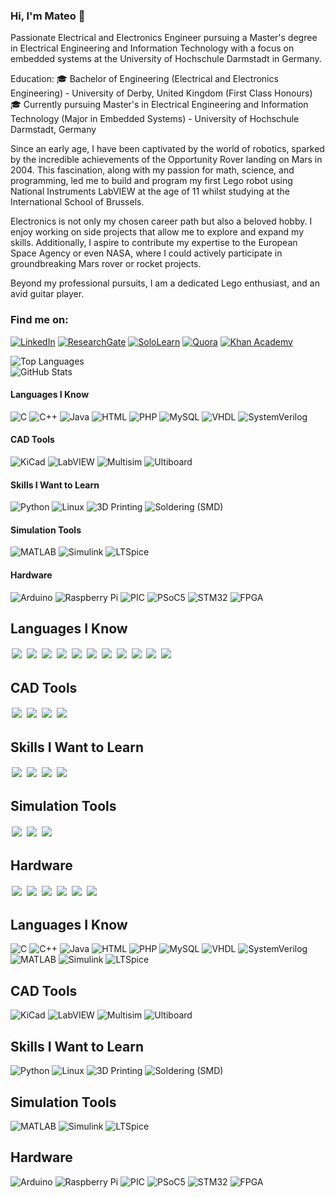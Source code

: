 ### Hi, I'm Mateo 👋

Passionate Electrical and Electronics Engineer pursuing a Master's degree in Electrical Engineering and Information Technology with a focus on embedded systems at the University of Hochschule Darmstadt in Germany.

Education:
🎓 Bachelor of Engineering (Electrical and Electronics Engineering) - University of Derby, United Kingdom (First Class Honours)
🎓 Currently pursuing Master's in Electrical Engineering and Information Technology (Major in Embedded Systems) - University of Hochschule Darmstadt, Germany

Since an early age, I have been captivated by the world of robotics, sparked by the incredible achievements of the Opportunity Rover landing on Mars in 2004. This fascination, along with my passion for math, science, and programming, led me to build and program my first Lego robot using National Instruments LabVIEW at the age of 11 whilst studying at the International School of Brussels.

Electronics is not only my chosen career path but also a beloved hobby. I enjoy working on side projects that allow me to explore and expand my skills. Additionally, I aspire to contribute my expertise to the European Space Agency or even NASA, where I could actively participate in groundbreaking Mars rover or rocket projects.

Beyond my professional pursuits, I am a dedicated Lego enthusiast, and an avid guitar player.

### Find me on:

[![LinkedIn](https://img.shields.io/badge/LinkedIn-0077B5?style=for-the-badge&logo=linkedin&logoColor=white)](https://www.linkedin.com/in/mcquerol)
[![ResearchGate](https://img.shields.io/badge/ResearchGate-00CCBB?style=for-the-badge&logo=researchgate&logoColor=white)](https://www.researchgate.net/profile/Mateo-Ceballos-Querol)
[![SoloLearn](https://img.shields.io/static/v1?label=&message=SoloLearn&color=9b59b6&style=for-the-badge&logo=sololearn&logoColor=white)](https://www.sololearn.com/en/profile/14175011)
[![Quora](https://img.shields.io/static/v1?label=&message=Quora&color=B92B27&style=for-the-badge&logo=quora&logoColor=white)](https://www.quora.com/profile/Mateo-Ceballos-Querol-1)
[![Khan Academy](https://img.shields.io/static/v1?label=&message=Khan%20Academy&color=14BF96&style=for-the-badge&logo=khanacademy&logoColor=white)](https://www.khanacademy.org/profile/mcquerol)

![Top Languages](https://github-readme-stats.vercel.app/api/top-langs/?username=mcquerol&layout=compact&theme=radical)<br>
![GitHub Stats](https://github-readme-stats.vercel.app/api?username=mcquerol&show_icons=true&theme=radical)

#### Languages I Know
![C](https://img.shields.io/badge/-C-00599C?style=for-the-badge&logo=c&logoColor=white)
![C++](https://img.shields.io/badge/-C++-00599C?style=for-the-badge&logo=c%2B%2B&logoColor=white)
![Java](https://img.shields.io/badge/-Java-007396?style=for-the-badge&logo=java&logoColor=white)
![HTML](https://img.shields.io/badge/-HTML5-E34F26?style=for-the-badge&logo=html5&logoColor=white)
![PHP](https://img.shields.io/badge/-PHP-777BB4?style=for-the-badge&logo=php&logoColor=white)
![MySQL](https://img.shields.io/badge/-MySQL-4479A1?style=for-the-badge&logo=mysql&logoColor=white)
![VHDL](https://img.shields.io/badge/-VHDL-00599C?style=for-the-badge)
![SystemVerilog](https://img.shields.io/badge/-SystemVerilog-FF6600?style=for-the-badge)

#### CAD Tools
![KiCad](https://img.shields.io/badge/-KiCad-314CB0?style=for-the-badge&logo=kicad&logoColor=white)
![LabVIEW](https://img.shields.io/badge/-LabVIEW-FFDB00?style=for-the-badge&logo=national-instruments&logoColor=black)
![Multisim](https://img.shields.io/badge/-Multisim-0052cc?style=for-the-badge&logo=multisim&logoColor=white)
![Ultiboard](https://img.shields.io/badge/-Ultiboard-0052cc?style=for-the-badge&logo=multisim&logoColor=white)

#### Skills I Want to Learn
![Python](https://img.shields.io/badge/-Python-3776AB?style=for-the-badge&logo=python&logoColor=white)
![Linux](https://img.shields.io/badge/-Linux-FCC624?style=for-the-badge&logo=linux&logoColor=black)
![3D Printing](https://img.shields.io/badge/-3D%20Printing-FF5722?style=for-the-badge&logo=3d-printing&logoColor=white)
![Soldering (SMD)](https://img.shields.io/badge/-Soldering%20(SMD)-4CAF50?style=for-the-badge)

#### Simulation Tools
![MATLAB](https://img.shields.io/badge/-MATLAB-0076A8?style=for-the-badge&logo=mathworks&logoColor=white)
![Simulink](https://img.shields.io/badge/-Simulink-0076A8?style=for-the-badge&logo=mathworks&logoColor=white)
![LTSpice](https://img.shields.io/badge/-LTSpice-0052cc?style=for-the-badge)

#### Hardware
![Arduino](https://img.shields.io/badge/-Arduino-00979D?style=for-the-badge&logo=arduino&logoColor=white)
![Raspberry Pi](https://img.shields.io/badge/-Raspberry%20Pi-A22846?style=for-the-badge&logo=raspberry-pi&logoColor=white)
![PIC](https://img.shields.io/badge/-PIC-0033A0?style=for-the-badge&logo=microchip-technology&logoColor=white)
![PSoC5](https://img.shields.io/badge/-PSoC5-00A3E0?style=for-the-badge&logo=cypress&logoColor=white)
![STM32](https://img.shields.io/badge/-STM32-03234B?style=for-the-badge&logo=STMicroelectronics&logoColor=white)
![FPGA](https://img.shields.io/badge/-FPGA-FF6600?style=for-the-badge&logo=intel&logoColor=white)




## Languages I Know

<img src="https://img.shields.io/badge/-C-00599C?style=for-the-badge&logo=c&logoColor=white" style="margin: 2px; display: inline;" />
<img src="https://img.shields.io/badge/-C++-00599C?style=for-the-badge&logo=c%2B%2B&logoColor=white" style="margin: 2px; display: inline;" />
<img src="https://img.shields.io/badge/-Java-007396?style=for-the-badge&logo=java&logoColor=white" style="margin: 2px; display: inline;" />
<img src="https://img.shields.io/badge/-HTML5-E34F26?style=for-the-badge&logo=html5&logoColor=white" style="margin: 2px; display: inline;" />
<img src="https://img.shields.io/badge/-PHP-777BB4?style=for-the-badge&logo=php&logoColor=white" style="margin: 2px; display: inline;" />
<img src="https://img.shields.io/badge/-MySQL-4479A1?style=for-the-badge&logo=mysql&logoColor=white" style="margin: 2px; display: inline;" />
<img src="https://img.shields.io/badge/-VHDL-00599C?style=for-the-badge" style="margin: 2px; display: inline;" />
<img src="https://img.shields.io/badge/-SystemVerilog-FF6600?style=for-the-badge" style="margin: 2px; display: inline;" />
<img src="https://img.shields.io/badge/-MATLAB-0076A8?style=for-the-badge&logo=mathworks&logoColor=white" style="margin: 2px; display: inline;" />
<img src="https://img.shields.io/badge/-Simulink-0076A8?style=for-the-badge&logo=mathworks&logoColor=white" style="margin: 2px; display: inline;" />
<img src="https://img.shields.io/badge/-LTSpice-0052cc?style=for-the-badge" style="margin: 2px; display: inline;" />

## CAD Tools

<img src="https://img.shields.io/badge/-KiCad-314CB0?style=for-the-badge&logo=kicad&logoColor=white" style="margin: 2px; display: inline;" />
<img src="https://img.shields.io/badge/-LabVIEW-FFDB00?style=for-the-badge&logo=national-instruments&logoColor=black" style="margin: 2px; display: inline;" />
<img src="https://img.shields.io/badge/-Multisim-0052cc?style=for-the-badge&logo=multisim&logoColor=white" style="margin: 2px; display: inline;" />
<img src="https://img.shields.io/badge/-Ultiboard-0052cc?style=for-the-badge&logo=multisim&logoColor=white" style="margin: 2px; display: inline;" />

## Skills I Want to Learn

<img src="https://img.shields.io/badge/-Python-3776AB?style=for-the-badge&logo=python&logoColor=white" style="margin: 2px; display: inline;" />
<img src="https://img.shields.io/badge/-Linux-FCC624?style=for-the-badge&logo=linux&logoColor=black" style="margin: 2px; display: inline;" />
<img src="https://img.shields.io/badge/-3D%20Printing-FF5722?style=for-the-badge&logo=3d-printing&logoColor=white" style="margin: 2px; display: inline;" />
<img src="https://img.shields.io/badge/-Soldering%20(SMD)-4CAF50?style=for-the-badge" style="margin: 2px; display: inline;" />

## Simulation Tools

<img src="https://img.shields.io/badge/-MATLAB-0076A8?style=for-the-badge&logo=mathworks&logoColor=white" style="margin: 2px; display: inline;" />
<img src="https://img.shields.io/badge/-Simulink-0076A8?style=for-the-badge&logo=mathworks&logoColor=white" style="margin: 2px; display: inline;" />
<img src="https://img.shields.io/badge/-LTSpice-0052cc?style=for-the-badge" style="margin: 2px; display: inline;" />

## Hardware

<img src="https://img.shields.io/badge/-Arduino-00979D?style=for-the-badge&logo=arduino&logoColor=white" style="margin: 2px; display: inline;" />
<img src="https://img.shields.io/badge/-Raspberry%20Pi-A22846?style=for-the-badge&logo=raspberry-pi&logoColor=white" style="margin: 2px; display: inline;" />
<img src="https://img.shields.io/badge/-PIC-0033A0?style=for-the-badge&logo=microchip-technology&logoColor=white" style="margin: 2px; display: inline;" />
<img src="https://img.shields.io/badge/-PSoC5-00A3E0?style=for-the-badge&logo=cypress&logoColor=white" style="margin: 2px; display: inline;" />
<img src="https://img.shields.io/badge/-STM32-03234B?style=for-the-badge&logo=STMicroelectronics&logoColor=white" style="margin: 2px; display: inline;" />
<img src="https://img.shields.io/badge/-FPGA-FF6600?style=for-the-badge&logo=intel&logoColor=white" style="margin: 2px; display: inline;" />



## Languages I Know

![C](https://img.shields.io/badge/-C-00599C?style=for-the-badge&logo=c&logoColor=white) 
![C++](https://img.shields.io/badge/-C++-00599C?style=for-the-badge&logo=c%2B%2B&logoColor=white) 
![Java](https://img.shields.io/badge/-Java-007396?style=for-the-badge&logo=java&logoColor=white) 
![HTML](https://img.shields.io/badge/-HTML5-E34F26?style=for-the-badge&logo=html5&logoColor=white) 
![PHP](https://img.shields.io/badge/-PHP-777BB4?style=for-the-badge&logo=php&logoColor=white) 
![MySQL](https://img.shields.io/badge/-MySQL-4479A1?style=for-the-badge&logo=mysql&logoColor=white) 
![VHDL](https://img.shields.io/badge/-VHDL-00599C?style=for-the-badge) 
![SystemVerilog](https://img.shields.io/badge/-SystemVerilog-FF6600?style=for-the-badge) 
![MATLAB](https://img.shields.io/badge/-MATLAB-0076A8?style=for-the-badge&logo=mathworks&logoColor=white) 
![Simulink](https://img.shields.io/badge/-Simulink-0076A8?style=for-the-badge&logo=mathworks&logoColor=white) 
![LTSpice](https://img.shields.io/badge/-LTSpice-0052cc?style=for-the-badge)

## CAD Tools

![KiCad](https://img.shields.io/badge/-KiCad-314CB0?style=for-the-badge&logo=kicad&logoColor=white) 
![LabVIEW](https://img.shields.io/badge/-LabVIEW-FFDB00?style=for-the-badge&logo=national-instruments&logoColor=black) 
![Multisim](https://img.shields.io/badge/-Multisim-0052cc?style=for-the-badge&logo=multisim&logoColor=white) 
![Ultiboard](https://img.shields.io/badge/-Ultiboard-0052cc?style=for-the-badge&logo=multisim&logoColor=white)

## Skills I Want to Learn

![Python](https://img.shields.io/badge/-Python-3776AB?style=for-the-badge&logo=python&logoColor=white) 
![Linux](https://img.shields.io/badge/-Linux-FCC624?style=for-the-badge&logo=linux&logoColor=black) 
![3D Printing](https://img.shields.io/badge/-3D%20Printing-FF5722?style=for-the-badge&logo=3d-printing&logoColor=white) 
![Soldering (SMD)](https://img.shields.io/badge/-Soldering%20(SMD)-4CAF50?style=for-the-badge)

## Simulation Tools

![MATLAB](https://img.shields.io/badge/-MATLAB-0076A8?style=for-the-badge&logo=mathworks&logoColor=white) 
![Simulink](https://img.shields.io/badge/-Simulink-0076A8?style=for-the-badge&logo=mathworks&logoColor=white) 
![LTSpice](https://img.shields.io/badge/-LTSpice-0052cc?style=for-the-badge)

## Hardware

![Arduino](https://img.shields.io/badge/-Arduino-00979D?style=for-the-badge&logo=arduino&logoColor=white) 
![Raspberry Pi](https://img.shields.io/badge/-Raspberry%20Pi-A22846?style=for-the-badge&logo=raspberry-pi&logoColor=white) 
![PIC](https://img.shields.io/badge/-PIC-0033A0?style=for-the-badge&logo=microchip-technology&logoColor=white) 
![PSoC5](https://img.shields.io/badge/-PSoC5-00A3E0?style=for-the-badge&logo=cypress&logoColor=white) 
![STM32](https://img.shields.io/badge/-STM32-03234B?style=for-the-badge&logo=STMicroelectronics&logoColor=white) 
![FPGA](https://img.shields.io/badge/-FPGA-FF6600?style=for-the-badge&logo=intel&logoColor=white)


